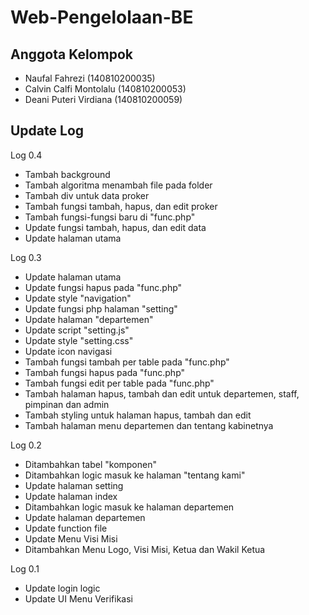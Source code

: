 # Web-Pengelolaan-BE

## Anggota Kelompok
* Naufal Fahrezi (140810200035)
* Calvin Calfi Montolalu (140810200053)
* Deani Puteri Virdiana (140810200059)

## Update Log
Log 0.4
* Tambah background
* Tambah algoritma menambah file pada folder
* Tambah div untuk data proker
* Tambah fungsi tambah, hapus, dan edit proker
* Tambah fungsi-fungsi baru di "func.php"
* Update fungsi tambah, hapus, dan edit data
* Update halaman utama

Log 0.3
* Update halaman utama
* Update fungsi hapus pada "func.php"
* Update style "navigation"
* Update fungsi php halaman "setting"
* Update halaman "departemen"
* Update script "setting.js"
* Update style "setting.css"
* Update icon navigasi
* Tambah fungsi tambah per table pada "func.php"
* Tambah fungsi hapus pada "func.php"
* Tambah fungsi edit per table pada "func.php"
* Tambah halaman hapus, tambah dan edit untuk departemen, staff, pimpinan dan admin
* Tambah styling untuk halaman hapus, tambah dan edit
* Tambah halaman menu departemen dan tentang kabinetnya

Log 0.2
* Ditambahkan tabel "komponen"
* Ditambahkan logic masuk ke halaman "tentang kami"
* Update halaman setting
* Update halaman index
* Ditambahkan logic masuk ke halaman departemen
* Update halaman departemen
* Update function file
* Update Menu Visi Misi
* Ditambahkan Menu Logo, Visi Misi, Ketua dan Wakil Ketua

Log 0.1
* Update login logic
* Update UI Menu Verifikasi